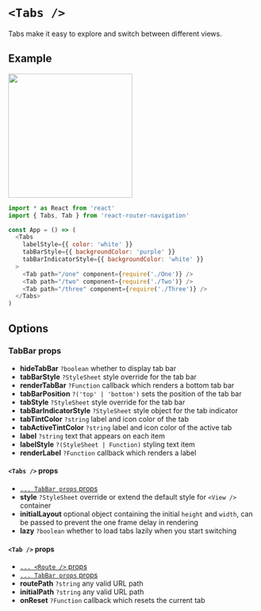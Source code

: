 # `<Tabs />`

Tabs make it easy to explore and switch between different views.

## Example

<img src="https://raw.githubusercontent.com/LeoLeBras/react-router-navigation/master/docs/tabs.gif" width="250">

```js
import * as React from 'react'
import { Tabs, Tab } from 'react-router-navigation'

const App = () => (
  <Tabs
    labelStyle={{ color: 'white' }}
    tabBarStyle={{ backgroundColor: 'purple' }}
    tabBarIndicatorStyle={{ backgroundColor: 'white' }}
  >
    <Tab path="/one" component={require('./One')} />
    <Tab path="/two" component={require('./Two')} />
    <Tab path="/three" component={require('./Three')} />
  </Tabs>
)
```

## Options

### TabBar props

* **hideTabBar** `?boolean` whether to display tab bar
* **tabBarStyle** `?StyleSheet` style override for the tab bar
* **renderTabBar** `?Function` callback which renders a bottom tab bar
* **tabBarPosition** `?('top' | 'bottom')` sets the position of the tab bar
* **tabStyle** `?StyleSheet` style override for the tab bar
* **tabBarIndicatorStyle** `?StyleSheet` style object for the tab indicator
* **tabTintColor** `?string` label and icon color of the tab
* **tabActiveTintColor** `?string` label and icon color of the active tab
* **label** `?string` text that appears on each item
* **labelStyle** `?(StyleSheet | Function)` styling text item
* **renderLabel** `?Function` callback which renders a label

#### `<Tabs />` props

* [`... TabBar props` props](https://github.com/LeoLeBras/react-router-navigation/blob/master/docs/BOTTOM_NAVIGATION.md#tabbar-props)
* **style** `?StyleSheet` override or extend the default style for `<View />` container
* **initialLayout** optional object containing the initial `height` and `width`, can be passed to prevent the one frame delay in rendering
* **lazy** `?boolean` whether to load tabs lazily when you start switching

#### `<Tab />` props

* [`... <Route />` props](https://reacttraining.com/react-router/native/api/Route)
* [`... TabBar props` props](https://github.com/LeoLeBras/react-router-navigation/blob/master/docs/BOTTOM_NAVIGATION.md#tabbar-props)
* **routePath** `?string` any valid URL path 
* **initialPath** `?string` any valid URL path 
* **onReset** `?Function` callback which resets the current tab 